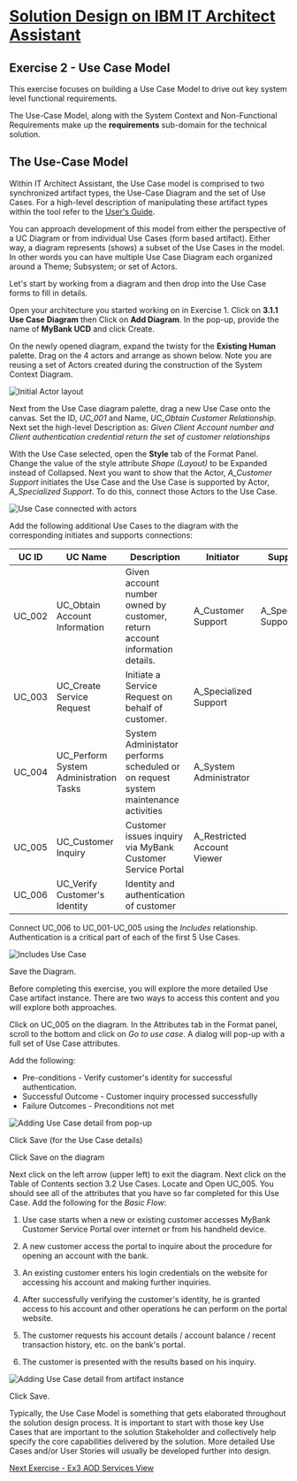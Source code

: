 # [Solution Design on IBM IT Architect Assistant](../Solution-Design-ITAA)

## Exercise 2 - Use Case Model



This exercise focuses on building a Use Case Model to drive out key system level functional requirements.

The Use-Case Model, along with the System Context and Non-Functional Requirements make up the **requirements** sub-domain for the technical solution. 

## The Use-Case Model

Within IT Architect Assistant, the Use Case model is comprised to two synchronized artifact types, the Use-Case Diagram and the set of Use Cases.  For a high-level description of manipulating these artifact types within the tool refer to the [User's Guide](../../Artifact-Details-ITAA#use-cases-and-use-case-diagrams).  

You can approach development of this model from either the perspective of a UC Diagram or from individual Use Cases (form based artifact).  Either way, a diagram represents (shows) a subset of the Use Cases in the model.  In other words you can have multiple Use Case Diagram each organized around a Theme; Subsystem; or set of Actors.

Let's start by working from a diagram and then drop into the Use Case forms to fill in details.

Open your architecture you started working on in Exercise 1. Click on **3.1.1 Use Case Diagram** then Click on **Add Diagram**. In the pop-up, provide the name of **MyBank UCD** and click Create.

On the newly opened diagram, expand the twisty for the **Existing Human** palette.  Drag on the 4 actors and arrange as shown below. Note you are reusing a set of Actors created during the construction of the System Context Diagram.

![Initial Actor layout](./images/actors_on_ucd.png)

Next from the Use Case diagram palette, drag a new Use Case onto the canvas. Set the ID, *UC_001* and Name, *UC_Obtain Customer Relationship*. Next set the high-level Description as: *Given Client Account number and Client authentication credential return the set of customer relationships*

With the Use Case selected, open the **Style** tab of the Format Panel. Change the value of the style attribute *Shape (Layout)* to be Expanded instead of Collapsed.  Next you want to show that the Actor, *A_Customer Support* initiates the Use Case and the Use Case is supported by Actor, *A_Specialized Support*. To do this, connect those Actors to the Use Case.

![Use Case connected with actors](./images/connected_uc.png)

Add the following additional Use Cases to the diagram with the corresponding initiates and supports connections:

| UC ID  | UC Name                                | Description                                                  | Initiator                   | Supporter             |
| ------ | -------------------------------------- | ------------------------------------------------------------ | --------------------------- | --------------------- |
| UC_002 | UC_Obtain Account Information          | Given account number owned by customer, return account information details. | A_Customer Support          | A_Specialized Support |
| UC_003 | UC_Create Service Request              | Initiate a Service Request on behalf of customer.            | A_Specialized Support       |                       |
| UC_004 | UC_Perform System Administration Tasks | System Administator performs scheduled or on request system maintenance activities | A_System Administrator      |                       |
| UC_005 | UC_Customer Inquiry                    | Customer issues inquiry via MyBank Customer Service Portal   | A_Restricted Account Viewer |                       |
| UC_006 | UC_Verify Customer's Identity          | Identity and authentication of customer                      |                             |                       |

Connect UC_006 to UC_001-UC_005 using the *Includes* relationship. Authentication is a critical part of each of the first 5 Use Cases.

![Includes Use Case](./images/included_uc.png)

Save the Diagram.

Before completing this exercise, you will explore the more detailed Use Case artifact instance. There are two ways to access this content and you will explore both approaches.

Click on UC_005 on the diagram. In the Attributes tab in the Format panel, scroll to the bottom and click on *Go to use case*. A dialog will pop-up with a full set of Use Case attributes. 

Add the following: 

- Pre-conditions -   Verify customer's identity for  successful authentication.
- Successful Outcome - Customer inquiry processed successfully
- Failure Outcomes - Preconditions not met

![Adding Use Case detail from pop-up](./images/edit_uc_popup.png)

Click Save (for the Use Case details)

Click Save on the diagram

Next click on the left arrow (upper left) to exit the diagram. Next click on the Table of Contents section 3.2 Use Cases. Locate and Open UC_005.  You should see all of the attributes that you have so far completed for this Use Case.  Add the following for the *Basic Flow*:

1. Use case starts when a new or existing customer accesses MyBank Customer Service Portal over internet or from his handheld device.

2. A new customer access the portal to inquire about the procedure for opening an account with the bank.

3. An existing customer enters his login credentials on the website for accessing his account and making further inquiries.

4. After successfully verifying the customer's identity, he is granted access to his account and other operations he can perform on the portal website.

5. The customer requests his account details / account balance / recent transaction history, etc. on the bank's portal.

6. The customer is presented with the results based on his inquiry.

![Adding Use Case detail from artifact instance](./images/edit_uc_detail.png)

Click Save.

Typically, the Use Case Model is something that gets elaborated throughout the solution design process. It is important to start with those key Use Cases that are important to the solution Stakeholder and collectively help specify the core capabilities delivered by the solution. More detailed Use Cases and/or User Stories will usually be developed further into design. 



[Next Exercise - Ex3 AOD Services View](./Ex3-AOD-Services)